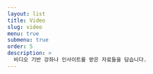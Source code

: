 ```yaml
---
layout: list
title: Video
slug: video
menu: true
submenu: true
order: 5
description: >
  비디오 기반 강좌나 인사이트를 받은 자료들을 담습니다.
---
```

